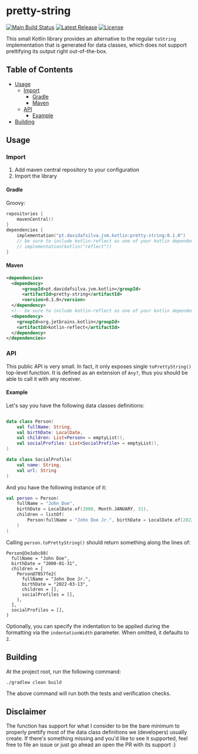 # pretty-string

[![Main Build Status](https://img.shields.io/github/workflow/status/davidafsilva/pretty-string/Main%20Build?label=Build&style=flat-square)](https://github.com/davidafsilva/pretty-string/actions?query=workflow%3A%22Main+Build%22+branch%3Amain)
[![Latest Release](https://img.shields.io/maven-central/v/pt.davidafsilva.jvm/pretty-string?color=brightgreen&label=Latest%20Release&style=flat-square)](https://repo1.maven.org/maven2/pt/davidafsilva/jvm/kotlin/pretty-string/)
[![License](https://img.shields.io/github/license/davidafsilva/pretty-string?color=brightgreen&label=License&logo=License&style=flat-square)](https://opensource.org/licenses/BSD-3-Clause)

This small Kotlin library provides an alternative to the regular `toString` implementation that is generated for data
classes, which does not support prettifying its output right out-of-the-box.

## Table of Contents
* [Usage](#usage)
  + [Import](#import)
    - [Gradle](#gradle)
    - [Maven](#maven)
  + [API](#api)
    - [Example](#example)
* [Building](#building)

## Usage

### Import
1. Add maven central repository to your configuration
2. Import the library

#### Gradle
Groovy:
```kotlin
repositories {
    mavenCentral()
}
dependencies {
    implementation("pt.davidafsilva.jvm.kotlin:pretty-string:0.1.0")
    // be sure to include kotlin-reflect as one of your kotlin dependencies, if you don't have it already
    // implementation(kotlin("reflect")) 
}
```

#### Maven
```xml
<dependencies>
  <dependency>
      <groupId>pt.davidafsilva.jvm.kotlin</groupId>
      <artifactId>pretty-string</artifactId>
      <version>0.1.0</version>
  </dependency>
  <!-- be sure to include kotlin-reflect as one of your kotlin dependencies, if you don't have it already -->
  <dependency>
    <groupId>org.jetbrains.kotlin</groupId>
    <artifactId>kotlin-reflect</artifactId>
  </dependency>
</dependencies>
```

### API

This public API is very small. In fact, it only exposes single `toPrettyString()` top-level function. It is defined 
as an extension of `Any?`, thus you should be able to call it with any receiver.

#### Example

Let's say you have the following data classes definitions:

```kotlin

data class Person(
    val fullName: String,
    val birthDate: LocalDate,
    val children: List<Person> = emptyList(),
    val socialProfiles: List<SocialProfile> = emptyList(),
)

data class SocialProfile(
    val name: String,
    val url: String
)
```

And you have the following instance of it:
```kotlin
val person = Person(
    fullName = "John Doe",
    birthDate = LocalDate.of(2000, Month.JANUARY, 31),
    children = listOf(
        Person(fullName = "John Doe Jr.", birthDate = LocalDate.of(2022, Month.MARCH, 13))
    )
)
```

Calling `person.toPrettyString()` should return something along the lines of:
```text
Person@3e3abc88(
  fullName = "John Doe",
  birthDate = "2000-01-31",
  children = [
    Person@7857fe2(
      fullName = "John Doe Jr.",
      birthDate = "2022-03-13",
      children = [],
      socialProfiles = [],
    ),
  ],
  socialProfiles = [],
)
```

Optionally, you can specify the indentation to be applied during the formatting via the `indentationWidth` parameter. 
When omitted, it defaults to `2`.

## Building
At the project root, run the following command:
```shell
./gradlew clean build
```

The above command will run both the tests and verification checks.

## Disclaimer

The function has support for what I consider to be the bare minimum to properly prettify most of the data class
definitions we (developers) usually create. If there's something missing and you'd like to see it supported, feel free
to file an issue or just go ahead an open the PR with its support :)
